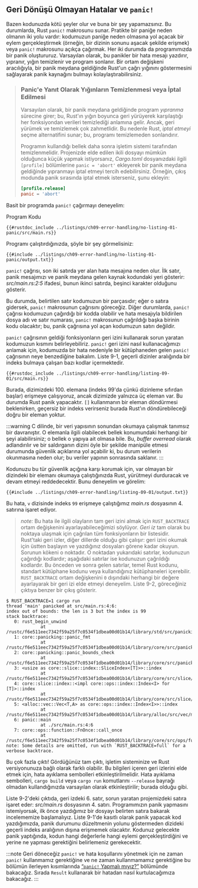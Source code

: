 ## Geri Dönüşü Olmayan Hatalar ve `panic!`

Bazen kodunuzda kötü şeyler olur ve buna bir şey yapamazsınız. Bu durumlarda, Rust `panic!` makrosunu sunar. Pratikte bir paniğe neden olmanın iki yolu vardır: kodumuzun paniğe neden olmasına yol açacak bir eylem gerçekleştirmek (örneğin, bir dizinin sonunu aşacak şekilde erişmek) veya `panic!` makrosunu açıkça çağırmak. Her iki durumda da programımızda bir panik oluştururuz. Varsayılan olarak, bu panikler bir hata mesajı yazdırır, yıpranır, yığın temizlenir ve program sonlanır. Bir ortam değişkeni aracılığıyla, bir panik meydana geldiğinde Rust'un çağrı yığınını göstermesini sağlayarak panik kaynağını bulmayı kolaylaştırabilirsiniz.

> ### Panic'e Yanıt Olarak Yığınların Temizlenmesi veya İptal Edilmesi
> 
> Varsayılan olarak, bir panik meydana geldiğinde program *yıpranma* sürecine girer; bu, Rust'ın yığın boyunca geri yürüyerek karşılaştığı her fonksiyondan verileri temizlediği anlamına gelir. Ancak, geri yürümek ve temizlemek çok zahmetlidir. Bu nedenle Rust, *iptal etmeyi* seçme alternatifini sunar; bu, programı temizlemeden sonlandırır.
> 
> Programın kullandığı bellek daha sonra işletim sistemi tarafından temizlenmelidir. Projenizde elde edilen ikili dosyayı mümkün olduğunca küçük yapmak istiyorsanız, *Cargo.toml* dosyanızdaki ilgili `[profile]` bölümlerine `panic = 'abort'` ekleyerek bir panik meydana geldiğinde yıpranmayı iptal etmeyi tercih edebilirsiniz. Örneğin, çıkış modunda panik sırasında iptal etmek isterseniz, şunu ekleyin:
> 
> ```toml
> [profile.release]
> panic = 'abort'
> ```

Basit bir programda `panic!` çağırmayı deneyelim:


Program Kodu



```rust,should_panic,panics
{{#rustdoc_include ../listings/ch09-error-handling/no-listing-01-panic/src/main.rs}}
```





Programı çalıştırdığınızda, şöyle bir şey görmelisiniz:

```console
{{#include ../listings/ch09-error-handling/no-listing-01-panic/output.txt}}
```

`panic!` çağrısı, son iki satırda yer alan hata mesajına neden olur. İlk satır, panik mesajımızı ve panik meydana gelen kaynak kodundaki yeri gösterir: *src/main.rs:2:5* ifadesi, bunun ikinci satırda, beşinci karakter olduğunu gösterir.

Bu durumda, belirtilen satır kodumuzun bir parçasıdır; eğer o satıra gidersek, `panic!` makrosunun çağrısını göreceğiz. Diğer durumlarda, `panic!` çağrısı kodumuzun çağırdığı bir kodda olabilir ve hata mesajıyla bildirilen dosya adı ve satır numarası, `panic!` makrosunun çağrıldığı başka birinin kodu olacaktır; bu, panik çağrısına yol açan kodumuzun satırı değildir.




`panic!` çağrısının geldiği fonksiyonların geri izini kullanarak sorun yaratan kodumuzun kısmını belirleyebiliriz. `panic!` geri izini nasıl kullanacağımızı anlamak için, kodumuzda bir hata nedeniyle bir kütüphaneden gelen `panic!` çağrısının neye benzediğine bakalım. Liste 9-1, geçerli dizinler aralığında bir indeks bulmaya çalışan bazı kodlar içermektedir.



```rust,should_panic,panics
{{#rustdoc_include ../listings/ch09-error-handling/listing-09-01/src/main.rs}}
```



Burada, dizimizdeki 100. elemana (indeks 99'da çünkü dizinleme sıfırdan başlar) erişmeye çalışıyoruz, ancak dizimizde yalnızca üç eleman var. Bu durumda Rust panik yapacaktır. `[]` kullanmanın bir eleman döndürmesi beklenirken, geçersiz bir indeks verirseniz burada Rust'ın döndürebileceği doğru bir eleman yoktur.

:::warning
C dilinde, bir veri yapısının sonundan okumaya çalışmak tanımsız bir davranıştır. O elemanla ilgili olabilecek bellek konumundaki herhangi bir şeyi alabilirsiniz; o bellek o yapıya ait olmasa bile. Bu, *buffer overread* olarak adlandırılır ve bir saldırganın dizini öyle bir şekilde manipüle etmesi durumunda güvenlik açıklarına yol açabilir ki, bu durum verilerin okunmasına neden olur; bu veriler yapının sonrasında saklanır.
:::

Kodunuzu bu tür güvenlik açığına karşı korumak için, var olmayan bir dizindeki bir elemanı okumaya çalıştığınızda Rust, yürütmeyi durduracak ve devam etmeyi reddedecektir. Bunu deneyelim ve görelim:

```console
{{#include ../listings/ch09-error-handling/listing-09-01/output.txt}}
```

Bu hata, `v` dizisinde indeks `99` erişmeye çalıştığımız *main.rs* dosyasının 4. satırına işaret ediyor.

> *note:* Bu hata ile ilgili olayların tam geri izini almak için `RUST_BACKTRACE` ortam değişkenini ayarlayabileceğimizi söylüyor. *Geri iz* tam olarak bu noktaya ulaşmak için çağrılan tüm fonksiyonların bir listesidir. Rust'taki geri izler, diğer dillerde olduğu gibi çalışır: geri izini okumak için üstten başlayın ve yazdığınız dosyaları görene kadar okuyun. Sorunun kökeni o noktadır. O noktadan yukarıdaki satırlar, kodunuzun çağırdığı kodlardır; aşağıdaki satırlar ise kodunuzun çağrıldığı kodlardır. Bu önceden ve sonra gelen satırlar, temel Rust kodunu, standart kütüphane kodunu veya kullandığınız kütüphaneleri içerebilir. `RUST_BACKTRACE` ortam değişkenini `0` dışındaki herhangi bir değere ayarlayarak bir geri izi elde etmeyi deneyelim. Liste 9-2, göreceğiniz çıktıya benzer bir çıkış gösterir.



```console
$ RUST_BACKTRACE=1 cargo run
thread 'main' panicked at src/main.rs:4:6:
index out of bounds: the len is 3 but the index is 99
stack backtrace:
   0: rust_begin_unwind
             at /rustc/f6e511eec7342f59a25f7c0534f1dbea00d01b14/library/std/src/panicking.rs:662:5
   1: core::panicking::panic_fmt
             at /rustc/f6e511eec7342f59a25f7c0534f1dbea00d01b14/library/core/src/panicking.rs:74:14
   2: core::panicking::panic_bounds_check
             at /rustc/f6e511eec7342f59a25f7c0534f1dbea00d01b14/library/core/src/panicking.rs:276:5
   3: <usize as core::slice::index::SliceIndex<[T]>>::index
             at /rustc/f6e511eec7342f59a25f7c0534f1dbea00d01b14/library/core/src/slice/index.rs:302:10
   4: core::slice::index::<impl core::ops::index::Index<I> for [T]>::index
             at /rustc/f6e511eec7342f59a25f7c0534f1dbea00d01b14/library/core/src/slice/index.rs:16:9
   5: <alloc::vec::Vec<T,A> as core::ops::index::Index<I>>::index
             at /rustc/f6e511eec7342f59a25f7c0534f1dbea00d01b14/library/alloc/src/vec/mod.rs:2920:9
   6: panic::main
             at ./src/main.rs:4:6
   7: core::ops::function::FnOnce::call_once
             at /rustc/f6e511eec7342f59a25f7c0534f1dbea00d01b14/library/core/src/ops/function.rs:250:5
note: Some details are omitted, run with `RUST_BACKTRACE=full` for a verbose backtrace.
```



Bu çok fazla çıktı! Gördüğünüz tam çıktı, işletim sisteminize ve Rust versiyonunuza bağlı olarak farklı olabilir. Bu bilgileri içeren geri izlerini elde etmek için, hata ayıklama sembolleri etkinleştirilmelidir. Hata ayıklama sembolleri, `cargo build` veya `cargo run` komutlarını `--release` bayrağı olmadan kullandığınızda varsayılan olarak etkinleştirilir; burada olduğu gibi.

Liste 9-2'deki çıktıda, geri izdeki 6. satır, sorun yaratan projemizdeki satıra işaret eder: *src/main.rs* dosyasının 4. satırı. Programımızın panik yapmasını istemiyorsak, ilk önce yazdığımız bir dosyayı belirten satıra bakarak incelememize başlamalıyız. Liste 9-1'de kasıtlı olarak panik yapacak kod yazdığımızda, panik durumunu düzeltmenin yolunu göstermeden dizideki geçerli indeks aralığının dışına erişmemek olacaktır. Kodunuz gelecekte panik yaptığında, kodun hangi değerlerle hangi eylemi gerçekleştirdiğini ve yerine ne yapması gerektiğini belirlemeniz gerekecektir.

:::note
Geri döneceğiz `panic!` ve hata koşullarını yönetmek için ne zaman `panic!` kullanmamız gerektiğine ve ne zaman kullanmamamız gerektiğine bu bölümün ilerleyen kısımlarında [“`panic!` Yapmalı mıyız?”][to-panic-or-not-to-panic] bölümünde bakacağız. Sırada `Result` kullanarak bir hatadan nasıl kurtulacağımıza bakacağız.
::: 

[to-panic-or-not-to-panic]:
ch09-03-to-panic-or-not-to-panic.html#to-panic-or-not-to-panic